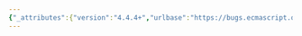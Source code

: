```yaml
---
{"_attributes":{"version":"4.4.4+","urlbase":"https://bugs.ecmascript.org/","maintainer":"dherman@mozilla.com"},"bug":{"bug_id":3346,"creation_ts":"2014-11-13 08:44:00 -0800","short_desc":"9.4.1  Bound Function Exotic Objects: Remove reference to [[Get]]","delta_ts":"2014-12-07 14:35:08 -0800","product":"Draft for 6th Edition","component":"editorial issue","version":"Rev 28: October 14, 2014 Draft","rep_platform":"All","op_sys":"All","bug_status":"RESOLVED","resolution":"FIXED","priority":"Normal","bug_severity":"normal","everconfirmed":true,"reporter":{"uid":"andrebargull","name":"André Bargull"},"assigned_to":{"uid":"allen","name":"Allen Wirfs-Brock"},"long_desc":[{"commentid":10595,"comment_count":0,"who":{"uid":"andrebargull","name":"André Bargull"},"bug_when":"2014-11-13 08:44:33 -0800","thetext":"9.4.1  Bound Function Exotic Objects, 3rd para.\n\n> do not use alternative definitions of the [[Get]] and [[GetOwnProperty]] internal methods\n\nChange to \"do not use an alternative definition of the [[GetOwnProperty]] internal method\"."},{"commentid":10762,"comment_count":1,"who":{"uid":"allen","name":"Allen Wirfs-Brock"},"bug_when":"2014-12-05 09:42:13 -0800","thetext":"fixed in rev29 editor's draft"},{"commentid":10922,"comment_count":2,"who":{"uid":"allen","name":"Allen Wirfs-Brock"},"bug_when":"2014-12-07 14:35:08 -0800","thetext":"fixed in rev29"}]}}
---
```

